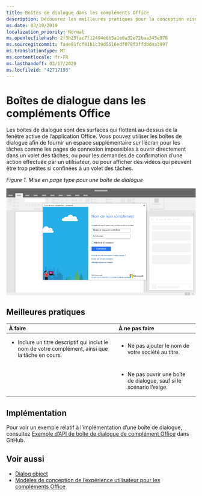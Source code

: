 ```yaml
---
title: Boîtes de dialogue dans les compléments Office
description: Découvrez les meilleures pratiques pour la conception visuelle des boîtes de dialogue dans les compléments Office.
ms.date: 03/19/2019
localization_priority: Normal
ms.openlocfilehash: 2f3b25fac7f12494e6b5a1e0a32e72baa345e978
ms.sourcegitcommit: fa4e81fcf41b1c39d5516edf078f3ffdbd4a3997
ms.translationtype: MT
ms.contentlocale: fr-FR
ms.lasthandoff: 03/17/2020
ms.locfileid: "42717193"
---
```

# <a name="dialog-boxes-in-office-add-ins"></a>Boîtes de dialogue dans les compléments Office
 
Les boîtes de dialogue sont des surfaces qui flottent au-dessus de la fenêtre active de l’application Office. Vous pouvez utiliser les boîtes de dialogue afin de fournir un espace supplémentaire sur l’écran pour les tâches comme les pages de connexion impossibles à ouvrir directement dans un volet des tâches, ou pour les demandes de confirmation d’une action effectuée par un utilisateur, ou pour afficher des vidéos qui peuvent être trop petites si confinées à un volet des tâches.

*Figure 1. Mise en page type pour une boîte de dialogue*

![Exemple d’image affichant une mise en page par défaut pour une boîte de dialogue](../images/overview-with-app-dialog.png)

## <a name="best-practices"></a>Meilleures pratiques

|**À faire**|**À ne pas faire**|
|:-----|:--------|
|<ul><li>Inclure un titre descriptif qui inclut le nom de votre complément, ainsi que la tâche en cours.</li></ul>|<ul><li>Ne pas ajouter le nom de votre société au titre.</li></ul>|
||<ul><li>Ne pas ouvrir une boîte de dialogue, sauf si le scénario l’exige.</li></ul>|

## <a name="implementation"></a>Implémentation

Pour voir un exemple relatif à l’implémentation d’une boîte de dialogue, consultez [Exemple d’API de boîte de dialogue de complément Office](https://github.com/OfficeDev/Office-Add-in-Dialog-API-Simple-Example) dans GitHub.

## <a name="see-also"></a>Voir aussi

- [Dialog object](/javascript/api/office/office.dialog)
- [Modèles de conception de l’expérience utilisateur pour les compléments Office](../design/ux-design-pattern-templates.md)
